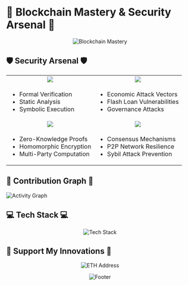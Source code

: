 # 🌟 Blockchain Mastery & Security Arsenal 🌟

<div align="center">

![Blockchain Mastery](https://mermaid.ink/img/pako:eNptVE1z0zAQ_Sse9VCHieP4o47jA0wLzNBCgRk4UfcgS3IsqkgaS25qOvnvrK2kJKHWxbP73u5b7a6eEVGUoQKtWqwb7-eVB18pje0F8zaaeDUXojirl_XU2FY9sOIsSZLdf7Dh1DZFqp9KOZxLv8et9IzFrZ0EwdsrnzSMPHgSUniPrDVcyYlLcAnu9_7o2DBB1JrNfpsDX99WLljbSa_quKBHTnPgHdMFhxgguxDmJMaAtZycwog5BQZgOkJ98sEXaC8w3rlDUPZIFTHFm_Mj4PU_oMMZ1kLp-7CCM2kDXge6VQdyDTBvfKmfPEn0TqWnu0qA2BfAZ9_bI1ycUPAqHOJzAr1Q7QPkOSRBEUD78p90sA-yS3kNbrikQ6F7K-Haf1VzKUcxMBt3dxtWaQwNDgKiZM1Xe107-8xZZ0Obob339ztuZYg-vXCXvSBK98Fa0U4wM6YiOgiujfcdUr8D6q2bmYrLcIQOkjpiYbD2rGGOgAj6j4hfj6p5DfFthxBYrjq8YmYomUlcCUbH-zRDf0GS7_slcjIGQuikQ94STSYTtwruoClas3aNOYUNey4ldBvZhq1ZiQr4pazGnbAlKuUWoJ2m2LKPlFvVoqLGwrApwp1VP3pJUGHbju1BHziGhV2_oITClAHpGdlej-vMjYWQrgGDvWsFmBtrtSnCcHDPVtw2XQVNWoeG0wa2qHlcZmEWZzmOE5YtEnyRJJRU0TKv4zSq6WIexRhtt1OksRyiPqEiXs7iOJpneZwv4GlIoinqUREtZvFyvkwv0jzP54tlnAPpj1IgOZrN02yeRuDJ0kWaAYGNNd-6l2h8kMYMv0b8WOL2L2LbjD4?type=png)

</div>

## 🛡️ Security Arsenal 🛡️

<table align="center">
<tr>
<td align="center"><img src="https://img.shields.io/badge/-Smart%20Contract%20Auditing-red?style=for-the-badge"/></td>
<td align="center"><img src="https://img.shields.io/badge/-DeFi%20Security-blue?style=for-the-badge"/></td>
</tr>
<tr>
<td>

- Formal Verification
- Static Analysis
- Symbolic Execution

</td>
<td>

- Economic Attack Vectors
- Flash Loan Vulnerabilities
- Governance Attacks

</td>
</tr>
<tr>
<td align="center"><img src="https://img.shields.io/badge/-Cryptographic%20Protocols-green?style=for-the-badge"/></td>
<td align="center"><img src="https://img.shields.io/badge/-Network%20Security-yellow?style=for-the-badge"/></td>
</tr>
<tr>
<td>

- Zero-Knowledge Proofs
- Homomorphic Encryption
- Multi-Party Computation

</td>
<td>

- Consensus Mechanisms
- P2P Network Resilience
- Sybil Attack Prevention

</td>
</tr>
</table>

</div>

## 🌈 Contribution Graph 🌈

![Activity Graph](https://github-readme-activity-graph.vercel.app/graph?username=likhon-xyz&theme=rogue&hide_border=true)

## 💻 Tech Stack 💻

<div align="center">

![Tech Stack](https://skillicons.dev/icons?i=solidity,rust,typescript,python,go,react,nodejs,graphql,docker,kubernetes&perline=5)

</div>

## 🌟 Support My Innovations 🌟

<div align="center">

![ETH Address](https://img.shields.io/badge/ETH-0x3A06322e9F1124F6B2de8F343D4FDce4D1009869-blue?style=for-the-badge&logo=ethereum)

</div>

<div align="center">

![Footer](https://capsule-render.vercel.app/api?type=waving&color=gradient&height=100&section=footer)

</div>
